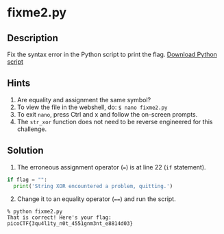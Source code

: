 # fixme2.py
## Description
Fix the syntax error in the Python script to print the flag. [Download Python script](fixme2.py)
## Hints
1. Are equality and assignment the same symbol?
2. To view the file in the webshell, do: `$ nano fixme2.py`
3. To exit `nano`, press Ctrl and x and follow the on-screen prompts.
4. The `str_xor` function does not need to be reverse engineered for this challenge.
## Solution
1. The erroneous assignment operator (`=`) is at line 22 (`if` statement).
```python
if flag = "":
  print('String XOR encountered a problem, quitting.')
```
2. Change it to an equality operator (`==`) and run the script.
```console
% python fixme2.py
That is correct! Here's your flag: picoCTF{3qu4l1ty_n0t_4551gnm3nt_e8814d03}
```
